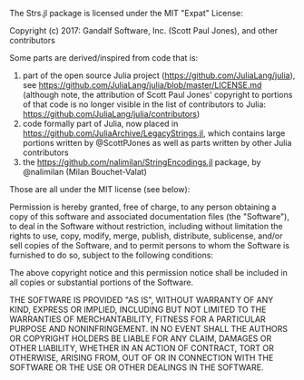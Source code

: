 The Strs.jl package is licensed under the MIT "Expat" License:

Copyright (c) 2017: Gandalf Software, Inc. (Scott Paul Jones), and other contributors

Some parts are derived/inspired from code that is:
1) part of the open source Julia project (https://github.com/JuliaLang/julia), see https://github.com/JuliaLang/julia/blob/master/LICENSE.md (although note, the attribution of Scott Paul Jones' copyright to portions of that code is no longer visible in the list of contributors to Julia: https://github.com/JuliaLang/julia/contributors)
2) code formally part of Julia, now placed in https://github.com/JuliaArchive/LegacyStrings.jl, which contains large portions written by @ScottPJones as well as parts written by other Julia contributors
3) the https://github.com/nalimilan/StringEncodings.jl package, by @nalimilan (Milan Bouchet-Valat)

Those are all under the MIT license (see below):

Permission is hereby granted, free of charge, to any person obtaining a copy
of this software and associated documentation files (the "Software"), to deal
in the Software without restriction, including without limitation the rights
to use, copy, modify, merge, publish, distribute, sublicense, and/or sell
copies of the Software, and to permit persons to whom the Software is
furnished to do so, subject to the following conditions:

The above copyright notice and this permission notice shall be included in all
copies or substantial portions of the Software.

THE SOFTWARE IS PROVIDED "AS IS", WITHOUT WARRANTY OF ANY KIND, EXPRESS OR
IMPLIED, INCLUDING BUT NOT LIMITED TO THE WARRANTIES OF MERCHANTABILITY,
FITNESS FOR A PARTICULAR PURPOSE AND NONINFRINGEMENT. IN NO EVENT SHALL THE
AUTHORS OR COPYRIGHT HOLDERS BE LIABLE FOR ANY CLAIM, DAMAGES OR OTHER
LIABILITY, WHETHER IN AN ACTION OF CONTRACT, TORT OR OTHERWISE, ARISING FROM,
OUT OF OR IN CONNECTION WITH THE SOFTWARE OR THE USE OR OTHER DEALINGS IN THE
SOFTWARE.

